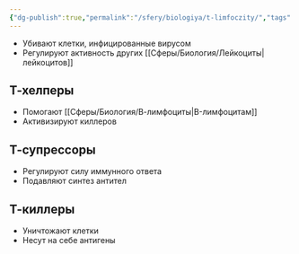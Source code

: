 ```yaml
---
{"dg-publish":true,"permalink":"/sfery/biologiya/t-limfoczity/","tags":["Анатомия"]}
---
```


- Убивают клетки, инфицированные вирусом
- Регулируют активность других [[Сферы/Биология/Лейкоциты\|лейкоцитов]]
## Т-хелперы
- Помогают [[Сферы/Биология/В-лимфоциты\|B-лимфоцитам]]
- Активизируют киллеров
## Т-супрессоры
- Регулируют силу иммунного ответа
- Подавляют синтез антител
## Т-киллеры
- Уничтожают клетки
- Несут на себе антигены 